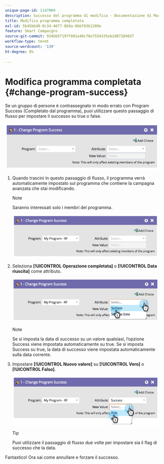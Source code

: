 ```yaml
---
unique-page-id: 1147009
description: Successo del programma di modifica - Documentazione di Marketo - Documentazione del prodotto
title: Modifica programma completata
exl-id: 5b45b6d0-0c3d-4677-8b9a-8bbf03b1209e
feature: Smart Campaigns
source-git-commit: 934bb5f197f801e48cf8e7554335eb2d07289037
workflow-type: tm+mt
source-wordcount: '139'
ht-degree: 0%

---
```


# Modifica programma completata {#change-program-success}

Se un gruppo di persone è contrassegnato in modo errato con Program Success (Completato dal programma), puoi utilizzare questo passaggio di flusso per impostare il successo su true o false.

![](assets/change-program-success-1.png)

1. Quando trascini in questo passaggio di flusso, il programma verrà automaticamente impostato sul programma che contiene la campagna avanzata che stai modificando.

   >[!NOTE]
   >
   >Saranno interessati solo i membri del programma.

   ![](assets/change-program-success-2.png)

1. Seleziona **[!UICONTROL Operazione completata]** o **[!UICONTROL Data riuscita]** come attributo.

   ![](assets/change-program-success-3.png)

   >[!NOTE]
   >
   >Se si imposta la data di successo su un valore qualsiasi, l’opzione Success viene impostata automaticamente su true. Se si imposta Success su true, la data di successo viene impostata automaticamente sulla data corrente.

1. Impostare **[!UICONTROL Nuovo valore]** su **[!UICONTROL Vero]** o **[!UICONTROL Falso]**.

   ![](assets/change-program-success-4.png)

   >[!TIP]
   >
   >Puoi utilizzare il passaggio di flusso due volte per impostare sia il flag di successo che la data.

Fantastico! Ora sai come annullare e forzare il successo.
